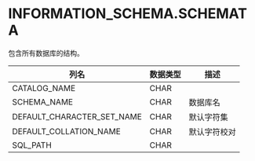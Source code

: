 # INFORMATION_SCHEMA.SCHEMATA

包含所有数据库的结构。

<table>
	<thead>
		<tr><th>列名</th><th>数据类型</th><th>描述</th></tr>
	</thead>
	<tbody>
		<tr><td>CATALOG_NAME</td><td>CHAR</td><td></td></tr>
		<tr><td>SCHEMA_NAME</td><td>CHAR</td><td>数据库名</td></tr>
		<tr><td>DEFAULT_CHARACTER_SET_NAME</td><td>CHAR</td><td>默认字符集</td></tr>
		<tr><td>DEFAULT_COLLATION_NAME</td><td>CHAR</td><td>默认字符校对</td></tr>
		<tr><td>SQL_PATH</td><td>CHAR</td><td></td></tr>
	</tbody>
</table>
